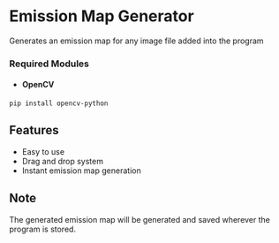 # Emission Map Generator
Generates an emission map for any image file added into the program

### Required Modules

- #### OpenCV
`pip install opencv-python`

Features
--------

* Easy to use 
* Drag and drop system
* Instant emission map generation

Note
--------
The generated emission map will be generated and saved wherever the program is stored.
